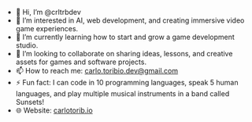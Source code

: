 - 👋 Hi, I’m @crltrbdev
- 👀 I’m interested in AI, web development, and creating immersive video game experiences.
- 🌱 I’m currently learning how to start and grow a game development studio.
- 💞️ I’m looking to collaborate on sharing ideas, lessons, and creative assets for games and software projects.
- 📫 How to reach me: carlo.toribio.dev@gmail.com
- ⚡ Fun fact: I can code in 10 programming languages, speak 5 human languages, and play multiple musical instruments in a band called Sunsets!
- 🌐 Website: [carlotorib.io](https://carlotorib.io)

<!---
crltrbdev/crltrbdev is a ✨ special ✨ repository because its `README.md` (this file) appears on your GitHub profile.
You can click the Preview link to take a look at your changes.
--->
